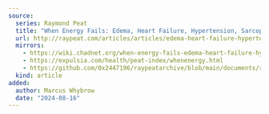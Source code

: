 ```yaml
---
source:
  series: Raymond Peat
  title: "When Energy Fails: Edema, Heart Failure, Hypertension, Sarcopenia, etc."
  url: http://raypeat.com/articles/articles/edema-heart-failure-hypertension-sarcopenia.shtml
  mirrors:
    - https://wiki.chadnet.org/when-energy-fails-edema-heart-failure-hypertension-sarcopenia-etc
    - https://expulsia.com/health/peat-index/whenenergy.html
    - https://github.com/0x2447196/raypeatarchive/blob/main/documents/raypeat.com/edema-heart-failure-hypertension-sarcopenia.md
  kind: article 
added:
  author: Marcus Whybrow
  date: "2024-08-16"
---
```

